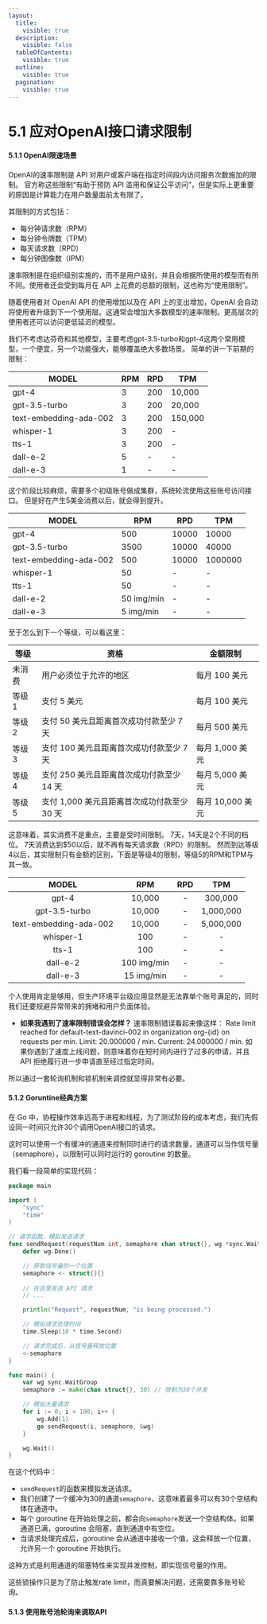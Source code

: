 ```yaml
---
layout:
  title:
    visible: true
  description:
    visible: false
  tableOfContents:
    visible: true
  outline:
    visible: true
  pagination:
    visible: true
---
```


# 5.1 应对OpenAI接口请求限制

#### 5.1.1 OpenAI限速场景

OpenAI的速率限制是 API 对用户或客户端在指定时间段内访问服务次数施加的限制。 官方称这些限制“有助于预防 API 滥用和保证公平访问”，但是实际上更重要的原因是计算能力在用户数量面前太有限了。

其限制的方式包括：

* 每分钟请求数（RPM）
* 每分钟令牌数（TPM）
* 每天请求数（RPD）
* 每分钟图像数（IPM）

速率限制是在组织级别实施的，而不是用户级别，并且会根据所使用的模型而有所不同。使用者还会受到每月在 API 上花费的总额的限制，这也称为“使用限制”。

随着使用者对 OpenAI API 的使用增加以及在 API 上的支出增加，OpenAI 会自动将使用者升级到下一个使用层。这通常会增加大多数模型的速率限制。更高层次的使用者还可以访问更低延迟的模型。

我们不考虑达芬奇和其他模型，主要考虑gpt-3.5-turbo和gpt-4这两个常用模型，一个便宜，另一个功能强大，能够覆盖绝大多数场景。 简单的讲一下前期的限制：

| MODEL                  | RPM | RPD | TPM     |
| ---------------------- | --- | --- | ------- |
| gpt-4                  | 3   | 200 | 10,000  |
| gpt-3.5-turbo          | 3   | 200 | 20,000  |
| text-embedding-ada-002 | 3   | 200 | 150,000 |
| whisper-1              | 3   | 200 | -       |
| tts-1                  | 3   | 200 | -       |
| dall-e-2               | 5   | -   | -       |
| dall-e-3               | 1   | -   | -       |

这个阶段比较麻烦，需要多个初级账号做成集群，系统轮流使用这些账号访问接口。 但是好在产生5美金消费以后，就会得到提升。

| MODEL                  | RPM        | RPD   | TPM     |
| ---------------------- | ---------- | ----- | ------- |
| gpt-4                  | 500        | 10000 | 10000   |
| gpt-3.5-turbo          | 3500       | 10000 | 40000   |
| text-embedding-ada-002 | 500        | 10000 | 1000000 |
| whisper-1              | 50         | -     | -       |
| tts-1                  | 50         | -     | -       |
| dall-e-2               | 50 img/min | -     | -       |
| dall-e-3               | 5 img/min  | -     | -       |

至于怎么到下一个等级，可以看这里：

| 等级   | 资格                          | 金额限制         |
| ---- | --------------------------- | ------------ |
| 未消费  | 用户必须位于允许的地区                 | 每月 100 美元    |
| 等级 1 | 支付 5 美元                     | 每月 100 美元    |
| 等级 2 | 支付 50 美元且距离首次成功付款至少 7 天     | 每月 500 美元    |
| 等级 3 | 支付 100 美元且距离首次成功付款至少 7 天    | 每月 1,000 美元  |
| 等级 4 | 支付 250 美元且距离首次成功付款至少 14 天   | 每月 5,000 美元  |
| 等级 5 | 支付 1,000 美元且距离首次成功付款至少 30 天 | 每月 10,000 美元 |

这意味着，其实消费不是重点，主要是受时间限制。 7天，14天是2个不同的档位。 7天消费达到$50以后，就不再有每天请求数（RPD）的限制。 然而到达等级4以后，其实限制只有金额的区别，下面是等级4的限制，等级5的RPM和TPM与其一致。

|          MODEL         |     RPM     | RPD |    TPM    |
| :--------------------: | :---------: | :-: | :-------: |
|          gpt-4         |    10,000   |  -  |  300,000  |
|      gpt-3.5-turbo     |    10,000   |  -  | 1,000,000 |
| text-embedding-ada-002 |    10,000   |  -  | 5,000,000 |
|        whisper-1       |     100     |  -  |     -     |
|          tts-1         |     100     |  -  |     -     |
|        dall-e-2        | 100 img/min |  -  |     -     |
|        dall-e-3        |  15 img/min |  -  |     -     |

个人使用肯定是够用，但生产环境平台级应用显然是无法靠单个账号满足的，同时我们还要规避异常带来的拥堵和用户负面体验。

* **如果我遇到了速率限制错误会怎样？** 速率限制错误看起来像这样： Rate limit reached for default-text-davinci-002 in organization org-{id} on requests per min. Limit: 20.000000 / min. Current: 24.000000 / min. 如果你遇到了速度上线问题，则意味着你在短时间内进行了过多的申请，并且 API 拒绝履行进一步申请直至经过指定时间。

所以通过一套轮询机制和锁机制来调控就显得非常有必要。

#### 5.1.2 Goruntine经典方案

在 Go 中，协程操作效率远高于进程和线程，为了测试阶段的成本考虑，我们先假设同一时间只允许30个调用OpenAI接口的请求。

这时可以使用一个有缓冲的通道来控制同时进行的请求数量，通道可以当作信号量（semaphore），以限制可以同时运行的 goroutine 的数量。

我们看一段简单的实现代码：

```go
package main

import (
    "sync"
    "time"
)

// 请求函数，模拟发送请求
func sendRequest(requestNum int, semaphore chan struct{}, wg *sync.WaitGroup) {
    defer wg.Done()

    // 获取信号量的一个位置
    semaphore <- struct{}{}
    
    // 在这里发送 API 请求
    // ...

    println("Request", requestNum, "is being processed.")

    // 模拟请求处理时间
    time.Sleep(10 * time.Second)

    // 请求完成后，从信号量释放位置
    <-semaphore
}

func main() {
    var wg sync.WaitGroup
    semaphore := make(chan struct{}, 30) // 限制为30个并发

    // 模拟大量请求
    for i := 0; i < 100; i++ {
        wg.Add(1)
        go sendRequest(i, semaphore, &wg)
    }

    wg.Wait()
}
```

在这个代码中：

* `sendRequest`的函数来模拟发送请求。
* 我们创建了一个缓冲为30的通道`semaphore`，这意味着最多可以有30个空结构体在通道中。
* 每个 goroutine 在开始处理之前，都会向`semaphore`发送一个空结构体。如果通道已满，goroutine 会阻塞，直到通道中有空位。
* 当请求处理完成后，goroutine 会从通道中接收一个值，这会释放一个位置，允许另一个 goroutine 开始执行。

这种方式是利用通道的阻塞特性来实现并发控制，即实现信号量的作用。

这些锁操作只是为了防止触发rate limit，而真要解决问题，还需要靠多账号轮询。

#### 5.1.3 使用账号池轮询来调取API

